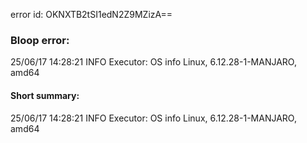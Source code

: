 error id: OKNXTB2tSI1edN2Z9MZizA==
### Bloop error:

25/06/17 14:28:21 INFO Executor: OS info Linux, 6.12.28-1-MANJARO, amd64
#### Short summary: 

25/06/17 14:28:21 INFO Executor: OS info Linux, 6.12.28-1-MANJARO, amd64